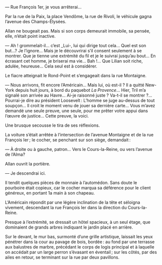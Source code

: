 — Rue François 1er, je vous arrêterai…

Par la rue de la Paix, la place Vendôme, la rue de Rivoli, le véhicule gagna
l’avenue des Champs-Êlysées.

Allan ne bougeait pas. Mais si son corps demeurait immobile, sa pensée, elle,
n’était point inactive.

— Ah ! grommelait-il… c’est _Lui-, lui qui dirige tout cela… Quel est son
but…? Je l’ignore… Mais je le découvrirai s’il consent seulement à se
montrer. Que je tienne une extrémité du fil et je le suivrai jusqu’au bout… En
écrasant cet homme, je briserai ma vie… Bah !… Que Lilian soit riche, adulée, heureuse… Cela seul est à considérer.

Le fiacre atteignait le Rond-Point et s’engageait dans la rue Montaigne.

— Nous arrivons, fit encore l’Américain… Mais lui, où est-il ? Il a quitté New-York depuis huit jours, à bord du paquebot _La Provence_… Hier, Tril m’a signalé son arrivée au Havre… Ai-je raisonné juste ? Va-t-il se montrer ?… Pourrai-je dire au président Loosevelt : L’homme se juge au-dessus de tout soupçon… ll croit le moment venu de jouer sa dernière carte… Vous m’avez demandé une seule preuve, une seule, pour me prêter votre appui dans l’œuvre de justice… Cette preuve, la voici.

Une brusque secousse le tira de ses réflexions.

La voiture s’était arrêtée à l’intersection de l’avenue Montaigne et de la
rue François Ier ; le cocher, se penchant sur son siège, demandait :

— À droite ou à gauche, patron… Vers le Cours-la-Reine, ou vers l’avenue de l’Alma?

Allan ouvrit la portière.

— Je descendrai ici.

Il tendit quelques pièces de monnaie à l’automédon. Sans doute le pourboire était copieux, car le cocher marqua sa déférence pour le client généreux, en
portant 1a main à son chapeau.

L’Américain répondit par une légère inclination de la tête et séloigna
vivement, descendant la rue François Ier dans la direction du Cours-la-Reine.

Presque à l’extrémité, se dressait un hôtel spacieux, à un seul étage, que
dominaient de grands arbres indiquant le jardin placé en arrière.

Sur le devant, le mur bas, surmonté d’une grille artistique, laissait les yeux
pénétrer dans la cour au pavage de bois, bordée : au fond par une terrasse aux balustres de marbre, précédant le corps de logis principal et à laquelle on accédait par un large perron s’évasant en éventail ; sur les côtés, par des ailes en retour, se terminant sur la rue par deux pavillons.
